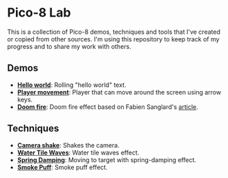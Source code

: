 # Pico-8 Lab

This is a collection of Pico-8 demos, techniques and tools that I've created or copied from other sources. I'm using this repository to keep track of my progress and to share my work with others.

## Demos

- [**Hello world**](https://radwan92.github.io/pico-lab/demos/hello-world/hello-world.html): 
    Rolling "hello world" text.
- [**Player movement**](https://radwan92.github.io/pico-lab/demos/player-movement/player-movement.html): 
    Player that can move around the screen using arrow keys.
- [**Doom fire**](https://radwan92.github.io/pico-lab/demos/doom-fire/doom-fire.html): 
    Doom fire effect based on Fabien Sanglard's [article](https://fabiensanglard.net/doom_fire_psx/).

## Techniques

- [**Camera shake**](https://radwan92.github.io/pico-lab/techniques/camera-shake/camera-shake.html): 
    Shakes the camera.
- [**Water Tile Waves**](https://radwan92.github.io/pico-lab/techniques/water-tile-waves/water-tile-waves.html): 
    Water tile waves effect.
- [**Spring Damping**](https://radwan92.github.io/pico-lab/techniques/spring-damping/spring-damping.html): 
    Moving to target with spring-damping effect.
- [**Smoke Puff**](https://radwan92.github.io/pico-lab/techniques/smoke-puff/smoke-puff.html): 
    Smoke puff effect.